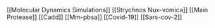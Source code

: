 [[Molecular Dynamics Simulations]]
[[Strychnos Nux-vomica]]
[[Main Protease]]
[[Cadd]]
[[Mm-pbsa]]
[[Covid-19]]
[[Sars-cov-2]]
